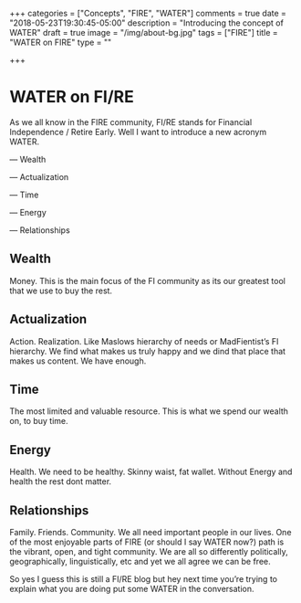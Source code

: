 +++
categories = ["Concepts", "FIRE", "WATER"]
comments = true
date = "2018-05-23T19:30:45-05:00"
description = "Introducing the concept of WATER"
draft = true
image = "/img/about-bg.jpg"
tags = ["FIRE"]
title = "WATER on FIRE"
type = ""

+++
# WATER on FI/RE

As we all know in the FIRE community, FI/RE stands for Financial Independence / Retire Early. Well I want to introduce a new acronym WATER. 

— Wealth

— Actualization

— Time

— Energy

— Relationships

## Wealth

Money. This is the main focus of the FI community as its our greatest tool that we use to buy the rest.

## Actualization

Action. Realization. Like Maslows hierarchy of needs or MadFientist’s FI hierarchy. We find what makes us truly happy and we dind that place that makes us content. We have enough. 

## Time

The most limited and valuable resource. This is what we spend our wealth on, to buy time. 

## Energy

Health. We need to be healthy. Skinny waist, fat wallet. Without Energy and health the rest dont matter. 

## Relationships

Family. Friends. Community. We all need important people in our lives. One of the most enjoyable parts of FIRE (or should I say WATER now?) path is the vibrant, open, and tight community. We are all so differently politically, geographically, linguistically, etc and yet we all agree we can be free. 

So yes I guess this is still a FI/RE blog but hey next time you’re trying to explain what you are doing put some WATER in the conversation. 